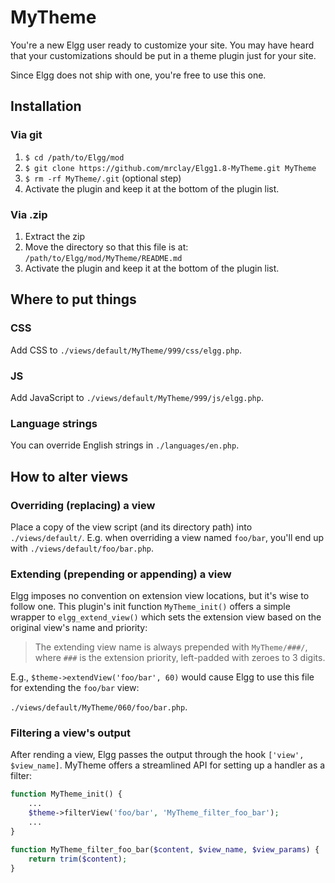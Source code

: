 
# MyTheme

You're a new Elgg user ready to customize your site. You may have heard that your customizations should be put in a theme plugin just for your site.

Since Elgg does not ship with one, you're free to use this one.

## Installation

### Via git

1. `$ cd /path/to/Elgg/mod`
2. `$ git clone https://github.com/mrclay/Elgg1.8-MyTheme.git MyTheme`
3. `$ rm -rf MyTheme/.git` (optional step)
4. Activate the plugin and keep it at the bottom of the plugin list.

### Via .zip

1. Extract the zip
2. Move the directory so that this file is at: `/path/to/Elgg/mod/MyTheme/README.md`
3. Activate the plugin and keep it at the bottom of the plugin list.

## Where to put things

### CSS

Add CSS to `./views/default/MyTheme/999/css/elgg.php`.

### JS

Add JavaScript to `./views/default/MyTheme/999/js/elgg.php`.

### Language strings

You can override English strings in `./languages/en.php`.

## How to alter views

### Overriding (replacing) a view

Place a copy of the view script (and its directory path) into `./views/default/`. E.g. when overriding a view named `foo/bar`, you'll end up with `./views/default/foo/bar.php`.

### Extending (prepending or appending) a view

Elgg imposes no convention on extension view locations, but it's wise to follow one. This plugin's init function `MyTheme_init()` offers a simple wrapper to `elgg_extend_view()` which sets the extension view based on the original view's name and priority:

> The extending view name is always prepended with `MyTheme/###/`, where `###` is the extension priority, left-padded with zeroes to 3 digits.

E.g., `$theme->extendView('foo/bar', 60)` would cause Elgg to use this file for extending the `foo/bar` view:

 `./views/default/MyTheme/060/foo/bar.php`.

### Filtering a view's output

After rending a view, Elgg passes the output through the hook `['view', $view_name]`. MyTheme offers a streamlined API for setting up a handler as a filter:

```php
function MyTheme_init() {
    ...
    $theme->filterView('foo/bar', 'MyTheme_filter_foo_bar');
    ...
}

function MyTheme_filter_foo_bar($content, $view_name, $view_params) {
	return trim($content);
}
```
